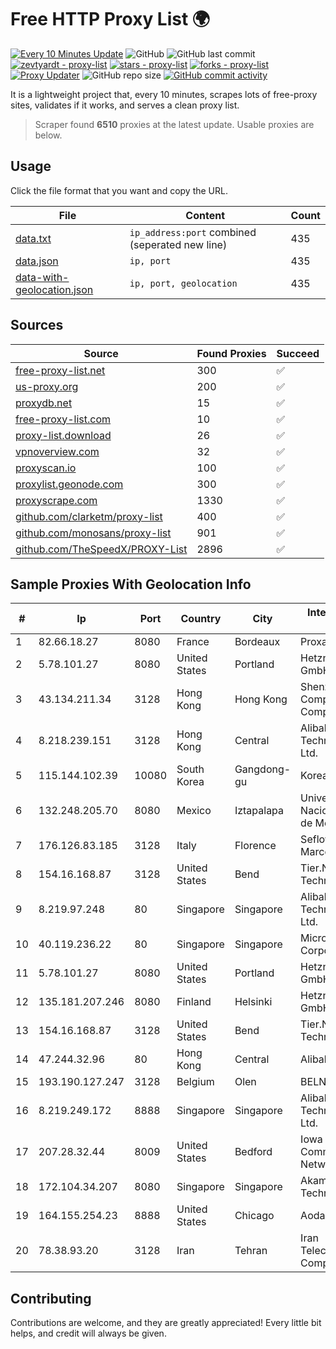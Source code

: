 
# Free HTTP Proxy List 🌍

[![Every 10 Minutes Update](https://github.com/mertguvencli/http-proxy-list/actions/workflows/main.yml/badge.svg?branch=main)](https://github.com/mertguvencli/http-proxy-list/actions/workflows/main.yml)
![GitHub](https://img.shields.io/github/license/mertguvencli/http-proxy-list)
![GitHub last commit](https://img.shields.io/github/last-commit/mertguvencli/http-proxy-list)
[![zevtyardt - proxy-list](https://img.shields.io/static/v1?label=zevtyardt&message=proxy-list&color=blue&logo=github)](https://github.com/zevtyardt/proxy-list "Go to GitHub repo")
[![stars - proxy-list](https://img.shields.io/github/stars/zevtyardt/proxy-list?style=social)](https://github.com/zevtyardt/proxy-list)
[![forks - proxy-list](https://img.shields.io/github/forks/zevtyardt/proxy-list?style=social)](https://github.com/zevtyardt/proxy-list)
[![Proxy Updater](https://github.com/zevtyardt/proxy-list/workflows/Proxy%20Updater/badge.svg)](https://github.com/zevtyardt/proxy-list/actions?query=workflow:"Proxy+Updater")
![GitHub repo size](https://img.shields.io/github/repo-size/zevtyardt/proxy-list)
[![GitHub commit activity](https://img.shields.io/github/commit-activity/m/zevtyardt/proxy-list?logo=commits)](https://github.com/zevtyardt/proxy-list/commits/main)

It is a lightweight project that, every 10 minutes, scrapes lots of free-proxy sites, validates if it works, and serves a clean proxy list.

> Scraper found **6510** proxies at the latest update. Usable proxies are below.

## Usage

Click the file format that you want and copy the URL.

|File|Content|Count|
|----|-------|-----|
|[data.txt](https://raw.githubusercontent.com/mertguvencli/http-proxy-list/main/proxy-list/data.txt)|`ip_address:port` combined (seperated new line)|435|
|[data.json](https://raw.githubusercontent.com/mertguvencli/http-proxy-list/main/proxy-list/data.json)|`ip, port`|435|
|[data-with-geolocation.json](https://raw.githubusercontent.com/mertguvencli/http-proxy-list/main/proxy-list/data-with-geolocation.json)|`ip, port, geolocation`|435|

## Sources

|Source|Found Proxies|Succeed|
|------|-------------|-------|
|[free-proxy-list.net](https://free-proxy-list.net)|300|✅|
|[us-proxy.org](https://www.us-proxy.org)|200|✅|
|[proxydb.net](http://proxydb.net)|15|✅|
|[free-proxy-list.com](https://free-proxy-list.com/?page=&port=&type%5B%5D=http&type%5B%5D=https&up_time=0&search=Search)|10|✅|
|[proxy-list.download](https://www.proxy-list.download/HTTP)|26|✅|
|[vpnoverview.com](https://vpnoverview.com/privacy/anonymous-browsing/free-proxy-servers)|32|✅|
|[proxyscan.io](https://www.proxyscan.io)|100|✅|
|[proxylist.geonode.com](https://proxylist.geonode.com/api/proxy-list?limit=300&page=1&sort_by=lastChecked&sort_type=desc&protocols=http,https)|300|✅|
|[proxyscrape.com](https://api.proxyscrape.com/v2/?request=displayproxies&protocol=http&timeout=10000&country=all&ssl=all&anonymity=all)|1330|✅|
|[github.com/clarketm/proxy-list](https://raw.githubusercontent.com/clarketm/proxy-list/master/proxy-list-raw.txt)|400|✅|
|[github.com/monosans/proxy-list](https://raw.githubusercontent.com/monosans/proxy-list/main/proxies/http.txt)|901|✅|
|[github.com/TheSpeedX/PROXY-List](https://raw.githubusercontent.com/TheSpeedX/PROXY-List/master/http.txt)|2896|✅|


## Sample Proxies With Geolocation Info

|#|Ip|Port|Country|City|Internet Service Provider|
|-|--|----|-------|----|-------------------------|
|1|82.66.18.27|8080|France|Bordeaux|Proxad / Free SAS|
|2|5.78.101.27|8080|United States|Portland|Hetzner Online GmbH|
|3|43.134.211.34|3128|Hong Kong|Hong Kong|Shenzhen Tencent Computer Systems Company Limited|
|4|8.218.239.151|3128|Hong Kong|Central|Alibaba (US) Technology Co., Ltd.|
|5|115.144.102.39|10080|South Korea|Gangdong-gu|Korea Telecom|
|6|132.248.205.70|8080|Mexico|Iztapalapa|Universidad Nacional Autonoma de Mexico|
|7|176.126.83.185|3128|Italy|Florence|Seflow S.N.C. Di Marco Brame' & C.|
|8|154.16.168.87|3128|United States|Bend|Tier.Net Technologies LLC|
|9|8.219.97.248|80|Singapore|Singapore|Alibaba (US) Technology Co., Ltd.|
|10|40.119.236.22|80|Singapore|Singapore|Microsoft Corporation|
|11|5.78.101.27|8080|United States|Portland|Hetzner Online GmbH|
|12|135.181.207.246|8080|Finland|Helsinki|Hetzner Online GmbH|
|13|154.16.168.87|3128|United States|Bend|Tier.Net Technologies LLC|
|14|47.244.32.96|80|Hong Kong|Central|Alibaba.com LLC|
|15|193.190.127.247|3128|Belgium|Olen|BELNET|
|16|8.219.249.172|8888|Singapore|Singapore|Alibaba (US) Technology Co., Ltd.|
|17|207.28.32.44|8009|United States|Bedford|Iowa Communications Network|
|18|172.104.34.207|8080|Singapore|Singapore|Akamai Technologies|
|19|164.155.254.23|8888|United States|Chicago|Aodao Inc|
|20|78.38.93.20|3128|Iran|Tehran|Iran Telecommunication Company PJS|



## Contributing

Contributions are welcome, and they are greatly appreciated! Every
little bit helps, and credit will always be given.

